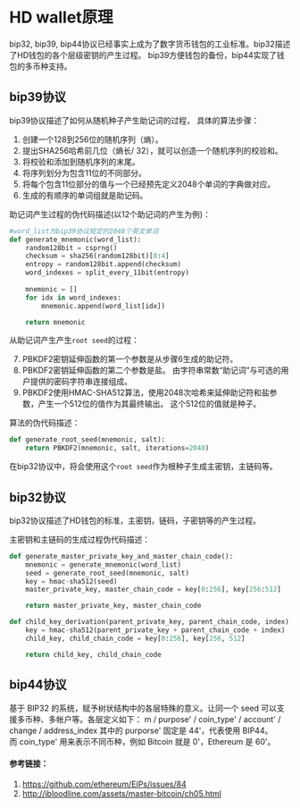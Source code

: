 # HD wallet原理

bip32, bip39, bip44协议已经事实上成为了数字货币钱包的工业标准。bip32描述了HD钱包的各个层级密钥的产生过程。
bip39方便钱包的备份，bip44实现了钱包的多币种支持。

## bip39协议

bip39协议描述了如何从随机种子产生助记词的过程， 具体的算法步骤：

1. 创建一个128到256位的随机序列（熵）。
2. 提出SHA256哈希前几位（熵长/ 32），就可以创造一个随机序列的校验和。
3. 将校验和添加到随机序列的末尾。
4. 将序列划分为包含11位的不同部分。
5. 将每个包含11位部分的值与一个已经预先定义2048个单词的字典做对应。
6. 生成的有顺序的单词组就是助记码。

助记词产生过程的伪代码描述(以12个助记词的产生为例)：

```python
#word_list为bip39协议规定的2048个英文单词
def generate_mnemonic(word_list):
    random128bit = csprng()
    checksum = sha256(random128bit)[0:4]
    entropy = random128bit.append(checksum)
    word_indexes = split_every_11bit(entropy)
    
    mnemonic = []
    for idx in word_indexes:
        mnemonic.append(word_list[idx])

    return mnemonic
```

从助记词产生产生`root seed`的过程：

7. PBKDF2密钥延伸函数的第一个参数是从步骤6生成的助记符。
8. PBKDF2密钥延伸函数的第二个参数是盐。 由字符串常数“助记词”与可选的用户提供的密码字符串连接组成。
9. PBKDF2使用HMAC-SHA512算法，使用2048次哈希来延伸助记符和盐参数，产生一个512位的值作为其最终输出。 这个512位的值就是种子。

算法的伪代码描述：

```python
def generate_root_seed(mnemonic, salt):
    return PBKDF2(mnemonic, salt, iterations=2048)
```

在bip32协议中，将会使用这个`root seed`作为根种子生成主密钥，主链码等。

## bip32协议

bip32协议描述了HD钱包的标准，主密钥，链码，子密钥等的产生过程。

主密钥和主链码的生成过程伪代码描述：

```python
def generate_master_private_key_and_master_chain_code():
    mnemonic = generate_mnemonic(word_list)
    seed = generate_root_seed(mnemonic, salt)
    key = hmac-sha512(seed)
    master_private_key, master_chain_code = key[0:256], key[256:512]

    return master_private_key, master_chain_code

def child_key_derivation(parent_private_key, parent_chain_code, index):
    key = hmac-sha512(parent_private_key + parent_chain_code + index)
    child_key, child_chain_code = key[0:256], key[256, 512]

    return child_key, child_chain_code
```

## bip44协议

基于 BIP32 的系统，赋予树状结构中的各层特殊的意义。让同一个 seed 可以支援多币种、多帐户等。各层定义如下：
m / purpose' / coin_type' / account' / change / address_index
其中的 purporse' 固定是 44'，代表使用 BIP44。而 coin_type' 用来表示不同币种，例如 Bitcoin 就是 0'，Ethereum 是 60'。


#### 参考链接：

1. https://github.com/ethereum/EIPs/issues/84
2. http://ibloodline.com/assets/master-bitcoin/ch05.html